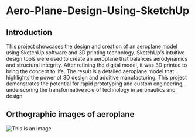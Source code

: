# Aero-Plane-Design-Using-SketchUp

## Introduction
This project showcases the design and creation of an aeroplane model using SketchUp software and 3D printing technology. SketchUp's intuitive design tools were used to create an aeroplane that balances aerodynamics and structural integrity. After refining the digital model, it was 3D printed to bring the concept to life.
The result is a detailed aeroplane model that highlights the power of 3D design and additive manufacturing. This project demonstrates the potential for rapid prototyping and custom engineering, underscoring the transformative role of technology in aeronautics and design.
## Orthographic images of aeroplane
![This is an image](https://github.com/engrtanveerahmed/C:\Users\Tanveer\Desktop\temp?raw=true)
